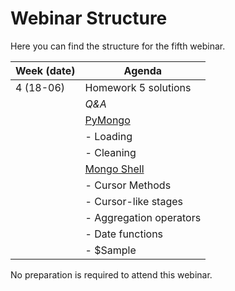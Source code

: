 # Webinar Structure
Here you can find the structure for the fifth webinar. 

| **Week (date)** | **Agenda**                                           |
|-----------------|------------------------------------------------------|
| 4 (18-06)       | Homework 5 solutions                                 |
|                 | _Q&A_                                                |
|                 | [PyMongo](https://pymongo.readthedocs.io/en/stable/) |
|                 | - Loading                                            |
|                 | - Cleaning                                           |
|                 | [Mongo Shell](https://docs.mongodb.com/manual/mongo/)                                      |
|                 | - Cursor Methods                                     |
|                 | - Cursor-like stages                                 |
|                 | - Aggregation operators                              |
|                 | - Date functions                                     |
|                 | - $Sample                                            |


No preparation is required to attend this webinar.
